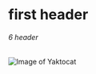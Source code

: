 # first header
###### 6 header
![Image of Yaktocat](https://octodex.github.com/images/yaktocat.png)
